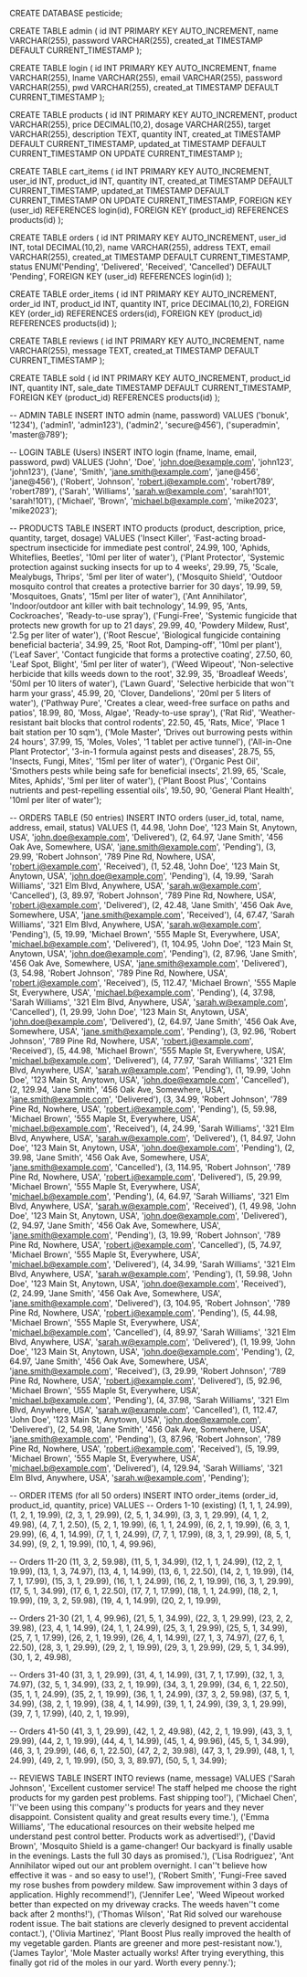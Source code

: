 CREATE DATABASE pesticide;

CREATE TABLE admin (
    id INT PRIMARY KEY AUTO_INCREMENT,
    name VARCHAR(255),
    password VARCHAR(255),
    created_at TIMESTAMP DEFAULT CURRENT_TIMESTAMP
);

CREATE TABLE login (
    id INT PRIMARY KEY AUTO_INCREMENT,
    fname VARCHAR(255),
    lname VARCHAR(255),
    email VARCHAR(255),
    password VARCHAR(255),
    pwd VARCHAR(255),
    created_at TIMESTAMP DEFAULT CURRENT_TIMESTAMP
);

CREATE TABLE products (
    id INT PRIMARY KEY AUTO_INCREMENT,
    product VARCHAR(255),
    price DECIMAL(10,2),
    dosage VARCHAR(255),
    target VARCHAR(255),
    description TEXT,
    quantity INT,
    created_at TIMESTAMP DEFAULT CURRENT_TIMESTAMP,
    updated_at TIMESTAMP DEFAULT CURRENT_TIMESTAMP ON UPDATE CURRENT_TIMESTAMP
);

CREATE TABLE cart_items (
    id INT PRIMARY KEY AUTO_INCREMENT,
    user_id INT,
    product_id INT,
    quantity INT,
    created_at TIMESTAMP DEFAULT CURRENT_TIMESTAMP,
    updated_at TIMESTAMP DEFAULT CURRENT_TIMESTAMP ON UPDATE CURRENT_TIMESTAMP,
    FOREIGN KEY (user_id) REFERENCES login(id),
    FOREIGN KEY (product_id) REFERENCES products(id)
);

CREATE TABLE orders (
    id INT PRIMARY KEY AUTO_INCREMENT,
    user_id INT,
    total DECIMAL(10,2),
    name VARCHAR(255),
    address TEXT,
    email VARCHAR(255),
    created_at TIMESTAMP DEFAULT CURRENT_TIMESTAMP,
    status ENUM('Pending', 'Delivered', 'Received', 'Cancelled') DEFAULT 'Pending',
    FOREIGN KEY (user_id) REFERENCES login(id)
);

CREATE TABLE order_items (
    id INT PRIMARY KEY AUTO_INCREMENT,
    order_id INT,
    product_id INT,
    quantity INT,
    price DECIMAL(10,2),
    FOREIGN KEY (order_id) REFERENCES orders(id),
    FOREIGN KEY (product_id) REFERENCES products(id)
);

CREATE TABLE reviews (
    id INT PRIMARY KEY AUTO_INCREMENT,
    name VARCHAR(255),
    message TEXT,
    created_at TIMESTAMP DEFAULT CURRENT_TIMESTAMP
);

CREATE TABLE sold (
    id INT PRIMARY KEY AUTO_INCREMENT,
    product_id INT,
    quantity INT,
    sale_date TIMESTAMP DEFAULT CURRENT_TIMESTAMP,
    FOREIGN KEY (product_id) REFERENCES products(id)
);

-- ADMIN TABLE
INSERT INTO admin (name, password) VALUES
('bonuk', '1234'),
('admin1', 'admin123'),
('admin2', 'secure@456'),
('superadmin', 'master@789');

-- LOGIN TABLE (Users)
INSERT INTO login (fname, lname, email, password, pwd) VALUES
('John', 'Doe', 'john.doe@example.com', 'john123', 'john123'),
('Jane', 'Smith', 'jane.smith@example.com', 'jane@456', 'jane@456'),
('Robert', 'Johnson', 'robert.j@example.com', 'robert789', 'robert789'),
('Sarah', 'Williams', 'sarah.w@example.com', 'sarah!101', 'sarah!101'),
('Michael', 'Brown', 'michael.b@example.com', 'mike2023', 'mike2023');

-- PRODUCTS TABLE
INSERT INTO products (product, description, price, quantity, target, dosage) VALUES
('Insect Killer', 'Fast-acting broad-spectrum insecticide for immediate pest control', 24.99, 100, 'Aphids, Whiteflies, Beetles', '10ml per liter of water'),
('Plant Protector', 'Systemic protection against sucking insects for up to 4 weeks', 29.99, 75, 'Scale, Mealybugs, Thrips', '5ml per liter of water'),
('Mosquito Shield', 'Outdoor mosquito control that creates a protective barrier for 30 days', 19.99, 59, 'Mosquitoes, Gnats', '15ml per liter of water'),
('Ant Annihilator', 'Indoor/outdoor ant killer with bait technology', 14.99, 95, 'Ants, Cockroaches', 'Ready-to-use spray'),
('Fungi-Free', 'Systemic fungicide that protects new growth for up to 21 days', 29.99, 40, 'Powdery Mildew, Rust', '2.5g per liter of water'),
('Root Rescue', 'Biological fungicide containing beneficial bacteria', 34.99, 25, 'Root Rot, Damping-off', '10ml per plant'),
('Leaf Saver', 'Contact fungicide that forms a protective coating', 27.50, 60, 'Leaf Spot, Blight', '5ml per liter of water'),
('Weed Wipeout', 'Non-selective herbicide that kills weeds down to the root', 32.99, 35, 'Broadleaf Weeds', '50ml per 10 liters of water'),
('Lawn Guard', 'Selective herbicide that won''t harm your grass', 45.99, 20, 'Clover, Dandelions', '20ml per 5 liters of water'),
('Pathway Pure', 'Creates a clear, weed-free surface on paths and patios', 18.99, 80, 'Moss, Algae', 'Ready-to-use spray'),
('Rat Rid', 'Weather-resistant bait blocks that control rodents', 22.50, 45, 'Rats, Mice', 'Place 1 bait station per 10 sqm'),
('Mole Master', 'Drives out burrowing pests within 24 hours', 37.99, 15, 'Moles, Voles', '1 tablet per active tunnel'),
('All-in-One Plant Protector', '3-in-1 formula against pests and diseases', 28.75, 55, 'Insects, Fungi, Mites', '15ml per liter of water'),
('Organic Pest Oil', 'Smothers pests while being safe for beneficial insects', 21.99, 65, 'Scale, Mites, Aphids', '5ml per liter of water'),
('Plant Boost Plus', 'Contains nutrients and pest-repelling essential oils', 19.50, 90, 'General Plant Health', '10ml per liter of water');

-- ORDERS TABLE (50 entries)
INSERT INTO orders (user_id, total, name, address, email, status) VALUES
(1, 44.98, 'John Doe', '123 Main St, Anytown, USA', 'john.doe@example.com', 'Delivered'),
(2, 64.97, 'Jane Smith', '456 Oak Ave, Somewhere, USA', 'jane.smith@example.com', 'Pending'),
(3, 29.99, 'Robert Johnson', '789 Pine Rd, Nowhere, USA', 'robert.j@example.com', 'Received'),
(1, 52.48, 'John Doe', '123 Main St, Anytown, USA', 'john.doe@example.com', 'Pending'),
(4, 19.99, 'Sarah Williams', '321 Elm Blvd, Anywhere, USA', 'sarah.w@example.com', 'Cancelled'),
(3, 89.97, 'Robert Johnson', '789 Pine Rd, Nowhere, USA', 'robert.j@example.com', 'Delivered'),
(2, 42.48, 'Jane Smith', '456 Oak Ave, Somewhere, USA', 'jane.smith@example.com', 'Received'),
(4, 67.47, 'Sarah Williams', '321 Elm Blvd, Anywhere, USA', 'sarah.w@example.com', 'Pending'),
(5, 19.99, 'Michael Brown', '555 Maple St, Everywhere, USA', 'michael.b@example.com', 'Delivered'),
(1, 104.95, 'John Doe', '123 Main St, Anytown, USA', 'john.doe@example.com', 'Pending'),
(2, 87.96, 'Jane Smith', '456 Oak Ave, Somewhere, USA', 'jane.smith@example.com', 'Delivered'),
(3, 54.98, 'Robert Johnson', '789 Pine Rd, Nowhere, USA', 'robert.j@example.com', 'Received'),
(5, 112.47, 'Michael Brown', '555 Maple St, Everywhere, USA', 'michael.b@example.com', 'Pending'),
(4, 37.98, 'Sarah Williams', '321 Elm Blvd, Anywhere, USA', 'sarah.w@example.com', 'Cancelled'),
(1, 29.99, 'John Doe', '123 Main St, Anytown, USA', 'john.doe@example.com', 'Delivered'),
(2, 64.97, 'Jane Smith', '456 Oak Ave, Somewhere, USA', 'jane.smith@example.com', 'Pending'),
(3, 92.96, 'Robert Johnson', '789 Pine Rd, Nowhere, USA', 'robert.j@example.com', 'Received'),
(5, 44.98, 'Michael Brown', '555 Maple St, Everywhere, USA', 'michael.b@example.com', 'Delivered'),
(4, 77.97, 'Sarah Williams', '321 Elm Blvd, Anywhere, USA', 'sarah.w@example.com', 'Pending'),
(1, 19.99, 'John Doe', '123 Main St, Anytown, USA', 'john.doe@example.com', 'Cancelled'),
(2, 129.94, 'Jane Smith', '456 Oak Ave, Somewhere, USA', 'jane.smith@example.com', 'Delivered'),
(3, 34.99, 'Robert Johnson', '789 Pine Rd, Nowhere, USA', 'robert.j@example.com', 'Pending'),
(5, 59.98, 'Michael Brown', '555 Maple St, Everywhere, USA', 'michael.b@example.com', 'Received'),
(4, 24.99, 'Sarah Williams', '321 Elm Blvd, Anywhere, USA', 'sarah.w@example.com', 'Delivered'),
(1, 84.97, 'John Doe', '123 Main St, Anytown, USA', 'john.doe@example.com', 'Pending'),
(2, 39.98, 'Jane Smith', '456 Oak Ave, Somewhere, USA', 'jane.smith@example.com', 'Cancelled'),
(3, 114.95, 'Robert Johnson', '789 Pine Rd, Nowhere, USA', 'robert.j@example.com', 'Delivered'),
(5, 29.99, 'Michael Brown', '555 Maple St, Everywhere, USA', 'michael.b@example.com', 'Pending'),
(4, 64.97, 'Sarah Williams', '321 Elm Blvd, Anywhere, USA', 'sarah.w@example.com', 'Received'),
(1, 49.98, 'John Doe', '123 Main St, Anytown, USA', 'john.doe@example.com', 'Delivered'),
(2, 94.97, 'Jane Smith', '456 Oak Ave, Somewhere, USA', 'jane.smith@example.com', 'Pending'),
(3, 19.99, 'Robert Johnson', '789 Pine Rd, Nowhere, USA', 'robert.j@example.com', 'Cancelled'),
(5, 74.97, 'Michael Brown', '555 Maple St, Everywhere, USA', 'michael.b@example.com', 'Delivered'),
(4, 34.99, 'Sarah Williams', '321 Elm Blvd, Anywhere, USA', 'sarah.w@example.com', 'Pending'),
(1, 59.98, 'John Doe', '123 Main St, Anytown, USA', 'john.doe@example.com', 'Received'),
(2, 24.99, 'Jane Smith', '456 Oak Ave, Somewhere, USA', 'jane.smith@example.com', 'Delivered'),
(3, 104.95, 'Robert Johnson', '789 Pine Rd, Nowhere, USA', 'robert.j@example.com', 'Pending'),
(5, 44.98, 'Michael Brown', '555 Maple St, Everywhere, USA', 'michael.b@example.com', 'Cancelled'),
(4, 89.97, 'Sarah Williams', '321 Elm Blvd, Anywhere, USA', 'sarah.w@example.com', 'Delivered'),
(1, 19.99, 'John Doe', '123 Main St, Anytown, USA', 'john.doe@example.com', 'Pending'),
(2, 64.97, 'Jane Smith', '456 Oak Ave, Somewhere, USA', 'jane.smith@example.com', 'Received'),
(3, 29.99, 'Robert Johnson', '789 Pine Rd, Nowhere, USA', 'robert.j@example.com', 'Delivered'),
(5, 92.96, 'Michael Brown', '555 Maple St, Everywhere, USA', 'michael.b@example.com', 'Pending'),
(4, 37.98, 'Sarah Williams', '321 Elm Blvd, Anywhere, USA', 'sarah.w@example.com', 'Cancelled'),
(1, 112.47, 'John Doe', '123 Main St, Anytown, USA', 'john.doe@example.com', 'Delivered'),
(2, 54.98, 'Jane Smith', '456 Oak Ave, Somewhere, USA', 'jane.smith@example.com', 'Pending'),
(3, 87.96, 'Robert Johnson', '789 Pine Rd, Nowhere, USA', 'robert.j@example.com', 'Received'),
(5, 19.99, 'Michael Brown', '555 Maple St, Everywhere, USA', 'michael.b@example.com', 'Delivered'),
(4, 129.94, 'Sarah Williams', '321 Elm Blvd, Anywhere, USA', 'sarah.w@example.com', 'Pending');

-- ORDER ITEMS (for all 50 orders)
INSERT INTO order_items (order_id, product_id, quantity, price) VALUES
-- Orders 1-10 (existing)
(1, 1, 1, 24.99), (1, 2, 1, 19.99),
(2, 3, 1, 29.99), (2, 5, 1, 34.99),
(3, 3, 1, 29.99),
(4, 1, 2, 49.98), (4, 7, 1, 2.50),
(5, 2, 1, 19.99),
(6, 1, 1, 24.99), (6, 2, 1, 19.99), (6, 3, 1, 29.99), (6, 4, 1, 14.99),
(7, 1, 1, 24.99), (7, 7, 1, 17.99),
(8, 3, 1, 29.99), (8, 5, 1, 34.99),
(9, 2, 1, 19.99),
(10, 1, 4, 99.96),

-- Orders 11-20
(11, 3, 2, 59.98), (11, 5, 1, 34.99),
(12, 1, 1, 24.99), (12, 2, 1, 19.99),
(13, 1, 3, 74.97), (13, 4, 1, 14.99), (13, 6, 1, 22.50),
(14, 2, 1, 19.99), (14, 7, 1, 17.99),
(15, 3, 1, 29.99),
(16, 1, 1, 24.99), (16, 2, 1, 19.99), (16, 3, 1, 29.99),
(17, 5, 1, 34.99), (17, 6, 1, 22.50), (17, 7, 1, 17.99),
(18, 1, 1, 24.99), (18, 2, 1, 19.99),
(19, 3, 2, 59.98), (19, 4, 1, 14.99),
(20, 2, 1, 19.99),

-- Orders 21-30
(21, 1, 4, 99.96), (21, 5, 1, 34.99),
(22, 3, 1, 29.99),
(23, 2, 2, 39.98), (23, 4, 1, 14.99),
(24, 1, 1, 24.99),
(25, 3, 1, 29.99), (25, 5, 1, 34.99), (25, 7, 1, 17.99),
(26, 2, 1, 19.99), (26, 4, 1, 14.99),
(27, 1, 3, 74.97), (27, 6, 1, 22.50),
(28, 3, 1, 29.99),
(29, 2, 1, 19.99), (29, 3, 1, 29.99), (29, 5, 1, 34.99),
(30, 1, 2, 49.98),

-- Orders 31-40
(31, 3, 1, 29.99), (31, 4, 1, 14.99), (31, 7, 1, 17.99),
(32, 1, 3, 74.97), (32, 5, 1, 34.99),
(33, 2, 1, 19.99),
(34, 3, 1, 29.99), (34, 6, 1, 22.50),
(35, 1, 1, 24.99), (35, 2, 1, 19.99),
(36, 1, 1, 24.99),
(37, 3, 2, 59.98), (37, 5, 1, 34.99),
(38, 2, 1, 19.99), (38, 4, 1, 14.99),
(39, 1, 1, 24.99), (39, 3, 1, 29.99), (39, 7, 1, 17.99),
(40, 2, 1, 19.99),

-- Orders 41-50
(41, 3, 1, 29.99),
(42, 1, 2, 49.98), (42, 2, 1, 19.99),
(43, 3, 1, 29.99),
(44, 2, 1, 19.99), (44, 4, 1, 14.99),
(45, 1, 4, 99.96), (45, 5, 1, 34.99),
(46, 3, 1, 29.99), (46, 6, 1, 22.50),
(47, 2, 2, 39.98), (47, 3, 1, 29.99),
(48, 1, 1, 24.99),
(49, 2, 1, 19.99),
(50, 3, 3, 89.97), (50, 5, 1, 34.99);

-- REVIEWS TABLE
INSERT INTO reviews (name, message) VALUES
('Sarah Johnson', 'Excellent customer service! The staff helped me choose the right products for my garden pest problems. Fast shipping too!'),
('Michael Chen', 'I''ve been using this company''s products for years and they never disappoint. Consistent quality and great results every time.'),
('Emma Williams', 'The educational resources on their website helped me understand pest control better. Products work as advertised!'),
('David Brown', 'Mosquito Shield is a game-changer! Our backyard is finally usable in the evenings. Lasts the full 30 days as promised.'),
('Lisa Rodriguez', 'Ant Annihilator wiped out our ant problem overnight. I can''t believe how effective it was - and so easy to use!'),
('Robert Smith', 'Fungi-Free saved my rose bushes from powdery mildew. Saw improvement within 3 days of application. Highly recommend!'),
('Jennifer Lee', 'Weed Wipeout worked better than expected on my driveway cracks. The weeds haven''t come back after 2 months!'),
('Thomas Wilson', 'Rat Rid solved our warehouse rodent issue. The bait stations are cleverly designed to prevent accidental contact.'),
('Olivia Martinez', 'Plant Boost Plus really improved the health of my vegetable garden. Plants are greener and more pest-resistant now.'),
('James Taylor', 'Mole Master actually works! After trying everything, this finally got rid of the moles in our yard. Worth every penny.');